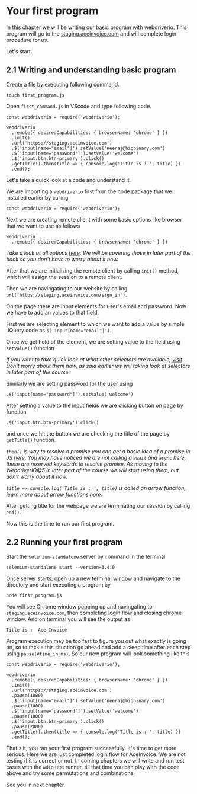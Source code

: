 # Your first program

In this chapter we will be writing our basic program with [webdriverio](https://webdriver.io). 
This program will go to the [staging.aceinvoice.com](htp://staging.aceinvoice.com) 
and will complete login procedure for us.

Let's start.

## 2.1 Writing and understanding basic program


Create a file by executing following command.

```
touch first_program.js
```

Open `first_command.js` in VScode and type following code.


```
const webdriverio = require('webdriverio');

webdriverio
  .remote({ desiredCapabilities: { browserName: 'chrome' } })
  .init()
  .url('https://staging.aceinvoice.com')
  .$('input[name="email"]').setValue('neeraj@bigbinary.com')
  .$('input[name="password"]').setValue('welcome')
  .$('input.btn.btn-primary').click()
  .getTitle().then(title => { console.log('Title is : ', title) })
  .end();

```

Let's take a quick look at a code and understand it.

We are importing a `webdriverio` first from the node package that we installed earlier by calling

```
const webdriverio = require('webdriverio');
```

Next we are creating remote client with some basic options like browser that we want to use as follows

```
webdriverio
  .remote({ desiredCapabilities: { browserName: 'chrome' } })
```

_Take a look at all options [here](https://webdriver.io/docs/options.html). We will be covering those in later part of the book
so you don't have to worry about it now._

After that we are initializing the remote client by calling `init()` method, which will assign the session to a remote client.

Then we are navingating to our website by calling `url('https://staging.aceinvoice.com/sign_in')`.

On the page there are input elements for user's email and password. Now we have to add an values to that field.

First we are selecting element to which we want to add a value by simple JQuery code as `$('input[name="email"]')`.

Once we get hold of the element, we are setting value to the field using `setValue()` function

_If you want to take quick look at what other selectors are available, [visit](https://webdriver.io/docs/selectors.html). Don't worry about them now, 
as said earlier we will taking look at selectors in later part of the course._

Similarly we are setting password for the user using

```
.$('input[name="password"]').setValue('welcome')
```

After setting a value to the input fields we are clicking button on page by function

```
.$('input.btn.btn-primary').click()
```

and once we hit the button we are checking the title of the page by `getTitle()` function.

_`then()` is way to resolve a promise you can get a basic idea of a promise in JS [here](https://javascript.info/promise-basics). You may have noticed we are not calling a `await` and `async` here, these are reserved keywords to resolve promise. As moving to the WebdriverIO@5 in later part of the course we will start using them, but don't worry about it now._

_`title => console.log('Title is : ', title)` is called an arrow function, learn more about arrow functions [here](https://codeburst.io/javascript-arrow-functions-for-beginners-926947fc0cdc)._

After getting title for the webpage we are terminating our session by calling `end()`.

Now this is the time to run our first program.

## 2.2 Running your first program

Start the `selenium-standalone` server by command in the terminal

```
selenium-standalone start --version=3.4.0
```

Once server starts, open up a new terminal window and navigate to the directory and start executing a program by

```
node first_program.js
```

You will see Chrome window popping up and navingating to `staging.aceinvoice.com`, then completing login flow and closing chrome window. And on terminal you will see the output as

```
Title is :  Ace Invoice
```

Program execution may be too fast to figure you out what exactly is going on, so to tackle this situation go ahead and add a sleep time after each step using `pause(#time_in_ms)`. So our new program will look something like this

```
const webdriverio = require('webdriverio');

webdriverio
  .remote({ desiredCapabilities: { browserName: 'chrome' } })
  .init()
  .url('https://staging.aceinvoice.com')
  .pause(1000)
  .$('input[name="email"]').setValue('neeraj@bigbinary.com')
  .pause(1000)
  .$('input[name="password"]').setValue('welcome')
  .pause(1000)
  .$('input.btn.btn-primary').click()
  .pause(2000)
  .getTitle().then(title => { console.log('Title is : ', title) })
  .end();
```

That's it, you ran your first program successfully. It's time to get more serious. Here we are just completed login flow for AceInvoice. We are not testing if it is correct or not. In coming chapters we will write and run test cases with the `wdio` test runner, till that time you can play with the code above and try some permutations and combinations.

See you in next chapter.
